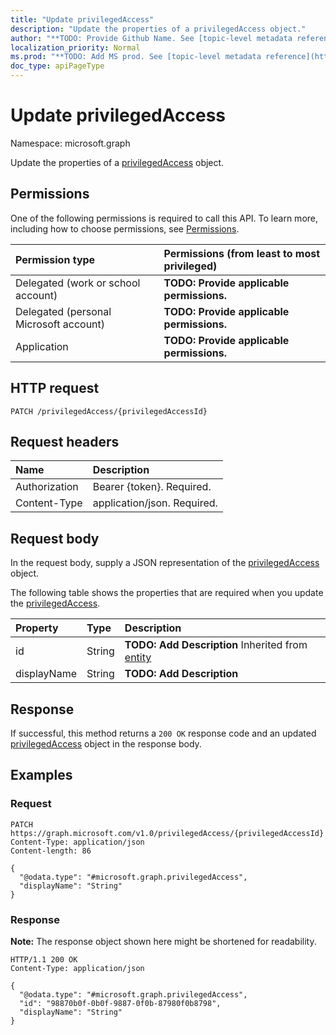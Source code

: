 ```yaml
---
title: "Update privilegedAccess"
description: "Update the properties of a privilegedAccess object."
author: "**TODO: Provide Github Name. See [topic-level metadata reference](https://msgo.azurewebsites.net/add/document/guidelines/metadata.html#topic-level-metadata)**"
localization_priority: Normal
ms.prod: "**TODO: Add MS prod. See [topic-level metadata reference](https://msgo.azurewebsites.net/add/document/guidelines/metadata.html#topic-level-metadata)**"
doc_type: apiPageType
---
```


# Update privilegedAccess
Namespace: microsoft.graph



Update the properties of a [privilegedAccess](../resources/privilegedaccess.md) object.

## Permissions
One of the following permissions is required to call this API. To learn more, including how to choose permissions, see [Permissions](/graph/permissions-reference).

|Permission type|Permissions (from least to most privileged)|
|:---|:---|
|Delegated (work or school account)|**TODO: Provide applicable permissions.**|
|Delegated (personal Microsoft account)|**TODO: Provide applicable permissions.**|
|Application|**TODO: Provide applicable permissions.**|

## HTTP request

<!-- {
  "blockType": "ignored"
}
-->
``` http
PATCH /privilegedAccess/{privilegedAccessId}
```

## Request headers
|Name|Description|
|:---|:---|
|Authorization|Bearer {token}. Required.|
|Content-Type|application/json. Required.|

## Request body
In the request body, supply a JSON representation of the [privilegedAccess](../resources/privilegedaccess.md) object.

The following table shows the properties that are required when you update the [privilegedAccess](../resources/privilegedaccess.md).

|Property|Type|Description|
|:---|:---|:---|
|id|String|**TODO: Add Description** Inherited from [entity](../resources/entity.md)|
|displayName|String|**TODO: Add Description**|



## Response

If successful, this method returns a `200 OK` response code and an updated [privilegedAccess](../resources/privilegedaccess.md) object in the response body.

## Examples

### Request
<!-- {
  "blockType": "request",
  "name": "update_privilegedaccess"
}
-->
``` http
PATCH https://graph.microsoft.com/v1.0/privilegedAccess/{privilegedAccessId}
Content-Type: application/json
Content-length: 86

{
  "@odata.type": "#microsoft.graph.privilegedAccess",
  "displayName": "String"
}
```


### Response
**Note:** The response object shown here might be shortened for readability.
<!-- {
  "blockType": "response",
  "truncated": true
}
-->
``` http
HTTP/1.1 200 OK
Content-Type: application/json

{
  "@odata.type": "#microsoft.graph.privilegedAccess",
  "id": "98870b0f-0b0f-9887-0f0b-87980f0b8798",
  "displayName": "String"
}
```

